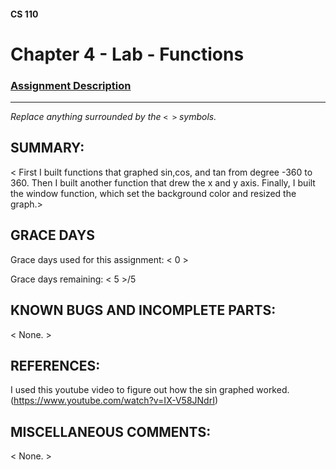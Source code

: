 #### CS 110
# Chapter 4 - Lab - Functions

### [Assignment Description](https://docs.google.com/document/d/1V20D_upUX4MO8YmskKlRB25Yu2pCEv3-h8z4EAfrSno/edit?usp=sharing)

***

_Replace anything surrounded by the `< >` symbols._

## SUMMARY:
 < First I built functions that graphed sin,cos, and tan from degree -360 to 360. Then I built another function that drew the x and y axis. Finally, I built the window function, which set the background color and resized the graph.>

## GRACE DAYS
Grace days used for this assignment: < 0 >

Grace days remaining: < 5 >/5

## KNOWN BUGS AND INCOMPLETE PARTS:
 < None. >

## REFERENCES:
  I used this youtube video to figure out how the sin graphed worked. (https://www.youtube.com/watch?v=IX-V58JNdrI) 

## MISCELLANEOUS COMMENTS:
 < None. >
